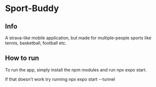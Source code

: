 # Sport-Buddy

<h2>Info</h2>
<p>A strava-like mobile application, but made for multiple-people sports like tennis, basketball, football etc.</p>

<h2>How to run</h2>
<p>To run the app, simply install the npm modules and run npx expo start.</p>
<p>If that doesn't work try running npx expo start --tunnel</p>
